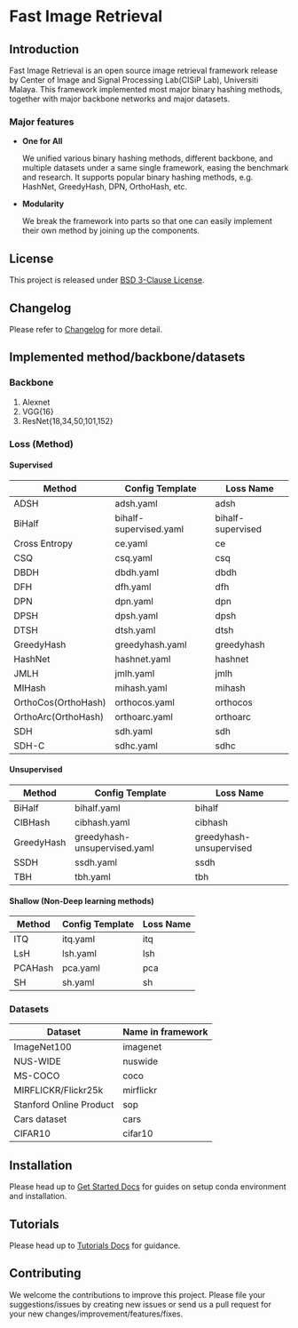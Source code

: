 # Fast Image Retrieval

## Introduction
Fast Image Retrieval is an open source image retrieval framework release by Center of Image and Signal Processing Lab(CISiP Lab), Universiti Malaya. This framework implemented most major binary hashing methods, together with major backbone networks and major datasets.

### Major features
- **One for All**

    We unified various binary hashing methods, different backbone, and multiple datasets under a same single framework, easing the benchmark and research. It supports popular binary hashing methods, e.g. HashNet, GreedyHash, DPN, OrthoHash, etc.
- **Modularity**

    We break the framework into parts so that one can easily implement their own method by joining up the components.

## License
This project is released under [BSD 3-Clause License](https://github.com/CISiPLab/fast-image-retrieval/blob/main/LICENSE).

## Changelog
Please refer to [Changelog](https://fast-image-retrieval.readthedocs.io/en/latest/misc.html#changelog) for more detail.
## Implemented method/backbone/datasets
[//]: <> (This is copied from docs/implementation.md)
### Backbone
1. Alexnet
2. VGG{16}
3. ResNet{18,34,50,101,152}

### Loss (Method)
#### Supervised
|Method|Config Template|Loss Name|
|---|---|---|
|ADSH|adsh.yaml|adsh|
|BiHalf|bihalf-supervised.yaml|bihalf-supervised|
|Cross Entropy|ce.yaml|ce|
|CSQ|csq.yaml|csq|
|DBDH|dbdh.yaml|dbdh|
|DFH|dfh.yaml|dfh|
|DPN|dpn.yaml|dpn|
|DPSH|dpsh.yaml|dpsh|
|DTSH|dtsh.yaml|dtsh|
|GreedyHash|greedyhash.yaml|greedyhash|
|HashNet|hashnet.yaml|hashnet|
|JMLH|jmlh.yaml|jmlh|
|MIHash|mihash.yaml|mihash|
|OrthoCos(OrthoHash)|orthocos.yaml|orthocos|
|OrthoArc(OrthoHash)|orthoarc.yaml|orthoarc|
|SDH|sdh.yaml|sdh|
|SDH-C|sdhc.yaml|sdhc|
#### Unsupervised
|Method|Config Template|Loss Name|
|---|---|---|
|BiHalf|bihalf.yaml|bihalf|
|CIBHash|cibhash.yaml|cibhash|
|GreedyHash|greedyhash-unsupervised.yaml|greedyhash-unsupervised|
|SSDH|ssdh.yaml|ssdh|
|TBH|tbh.yaml|tbh|
#### Shallow (Non-Deep learning methods)
|Method|Config Template|Loss Name|
|---|---|---|
|ITQ|itq.yaml|itq|
|LsH|lsh.yaml|lsh|
|PCAHash|pca.yaml|pca|
|SH|sh.yaml|sh|



### Datasets
|Dataset|Name in framework|
|---|---|
|ImageNet100|imagenet|
|NUS-WIDE|nuswide|
|MS-COCO|coco|
|MIRFLICKR/Flickr25k|mirflickr|
|Stanford Online Product|sop|
|Cars dataset|cars|
|CIFAR10|cifar10|

## Installation
Please head up to [Get Started Docs](https://fast-image-retrieval.readthedocs.io/en/latest/get_started.html) for guides on setup conda environment and installation.

## Tutorials
Please head up to [Tutorials Docs](https://fast-image-retrieval.readthedocs.io/en/latest/tutorials.html) for guidance.

[comment]: <> (## Citation)

[comment]: <> (If you find this framework useful in your research, please consider cite this project.)

[comment]: <> (```)

[comment]: <> (@misc{)


[comment]: <> (```)
## Contributing
We welcome the contributions to improve this project. Please file your suggestions/issues by creating new issues or send us a pull request for your new changes/improvement/features/fixes.
